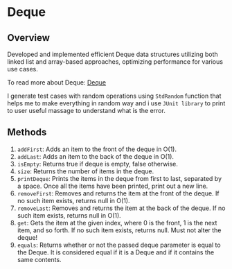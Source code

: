 # Deque

## Overview
Developed and implemented efficient Deque data structures utilizing both linked list and array-based approaches, optimizing performance for various use cases.

To read more about Deque: [Deque](https://en.wikipedia.org/wiki/Double-ended_queue)


I generate test cases with random operations using `StdRandom` function that helps me to make everything in random way and i use `JUnit library` to print to user useful massage to understand what is the error.

## Methods
1. `addFirst`: Adds an item to the front of the deque in O(1).
2. `addLast`: Adds an item to the back of the deque in O(1).
3. `isEmpty`: Returns true if deque is empty, false otherwise.
4. `size`: Returns the number of items in the deque.
5. `printDeque`: Prints the items in the deque from first to last, separated by a space. Once all the items have been printed, print out a new line.
6. `removeFirst`: Removes and returns the item at the front of the deque. If no such item exists, returns null in O(1).
7. `removeLast`: Removes and returns the item at the back of the deque. If no such item exists, returns null in O(1).
8. `get`: Gets the item at the given index, where 0 is the front, 1 is the next item, and so forth. If no such item exists, returns null. Must not alter the deque!
9. `equals`: Returns whether or not the passed deque parameter is equal to the Deque. It is considered equal if it is a Deque and if it contains the same contents.
